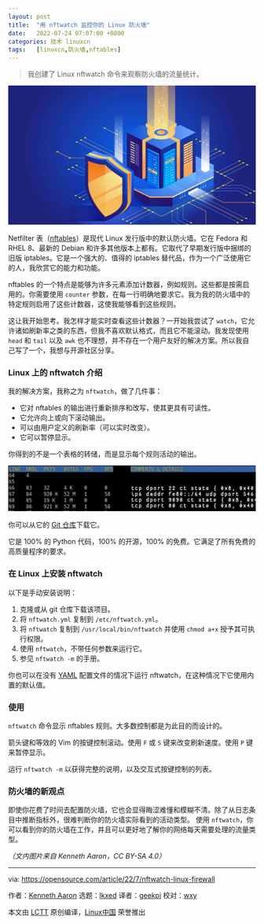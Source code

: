 ```yaml
---
layout: post
title:	"用 nftwatch 监控你的 Linux 防火墙"
date:	2022-07-24 07:07:00 +0800 
categories:	技术 linuxcn 
tags:	[linuxcn,防火墙,nftables]
---
```




> 
> 我创建了 Linux nftwatch 命令来观察防火墙的流量统计。
> 
> 
> 


![](/Asserts/Images/album/202207/24/070724d542rvbbg3af3o9p.jpg)


Netfilter 表（[nftables](https://developers.redhat.com/blog/2016/10/28/what-comes-after-iptables-its-successor-of-course-nftables?extIdCarryOver=true&sc_cid=701f2000001OH79AAG#getting_started)）是现代 Linux 发行版中的默认防火墙。它在 Fedora 和 RHEL 8、最新的 Debian 和许多其他版本上都有。它取代了早期发行版中捆绑的旧版 iptables。它是一个强大的、值得的 iptables 替代品，作为一个广泛使用它的人，我欣赏它的能力和功能。


nftables 的一个特点是能够为许多元素添加计数器，例如规则。这些都是按需启用的。你需要使用 `counter` 参数，在每一行明确地要求它。我为我的防火墙中的特定规则启用了这些计数器，这使我能够看到这些规则。


这让我开始思考。我怎样才能实时查看这些计数器？一开始我尝试了 `watch`，它允许诸如刷新率之类的东西，但我不喜欢默认格式，而且它不能滚动。我发现使用 `head` 和 `tail` 以及 `awk` 也不理想，并不存在一个用户友好的解决方案。所以我自己写了一个，我想与开源社区分享。


### Linux 上的 nftwatch 介绍


我的解决方案，我称之为 `nftwatch`，做了几件事：


* 它对 nftables 的输出进行重新排序和改写，使其更具有可读性。
* 它允许向上或向下滚动输出。
* 可以由用户定义的刷新率（可以实时改变）。
* 它可以暂停显示。


你得到的不是一个表格的转储，而是显示每个规则活动的输出。


![Image of nftwatch](/Asserts/Images/album/202207/24/070806e66aw8ab0v9f5r99.jpg)


你可以从它的 [Git 仓库](https://github.com/flyingrhinonz/nftwatch)下载它。


它是 100% 的 Python 代码，100% 的开源，100% 的免费。它满足了所有免费的高质量程序的要求。


### 在 Linux 上安装 nftwatch


以下是手动安装说明：


1. 克隆或从 git 仓库下载该项目。
2. 将 `nftwatch.yml` 复制到 `/etc/nftwatch.yml`。
3. 将 `nftwatch` 复制到 `/usr/local/bin/nftwatch` 并使用 `chmod a+x` 授予其可执行权限。
4. 使用 `nftwatch`，不带任何参数来运行它。
5. 参见 `nftwatch -m` 的手册。


你也可以在没有 [YAML](https://opensource.com/article/21/9/yaml-cheat-sheet) 配置文件的情况下运行 nftwatch，在这种情况下它使用内置的默认值。


### 使用


`nftwatch` 命令显示 nftables 规则。大多数控制都是为此目的而设计的。


箭头键和等效的 Vim 的按键控制滚动。使用 `F` 或 `S` 键来改变刷新速度。使用 `P` 键来暂停显示。


运行 `nftwatch -m` 以获得完整的说明，以及交互式按键控制的列表。


### 防火墙的新观点


即使你花费了时间去配置防火墙，它也会显得晦涩难懂和模糊不清。除了从日志条目中推断指标外，很难判断你的防火墙实际看到的活动类型。 使用 `nftwatch`，你可以看到你的防火墙在工作，并且可以更好地了解你的网络每天需要处理的流量类型。


*（文内图片来自 Kenneth Aaron，CC BY-SA 4.0）*




---


via: <https://opensource.com/article/22/7/nftwatch-linux-firewall>


作者：[Kenneth Aaron](https://opensource.com/users/flyingrhino) 选题：[lkxed](https://github.com/lkxed) 译者：[geekpi](https://github.com/geekpi) 校对：[wxy](https://github.com/wxy)


本文由 [LCTT](https://github.com/LCTT/TranslateProject) 原创编译，[Linux中国](https://linux.cn/) 荣誉推出
